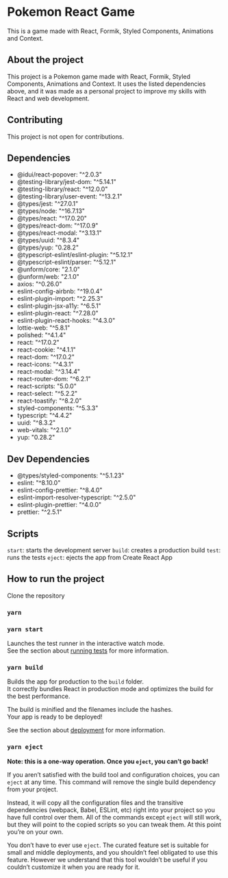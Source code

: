 # Pokemon React Game

This is a game made with React, Formik, Styled Components, Animations and Context.

## About the project

This project is a Pokemon game made with React, Formik, Styled Components, Animations and Context. It uses the listed dependencies above, and it was made as a personal project to improve my skills with React and web development.

## Contributing

This project is not open for contributions.

## Dependencies

* @idui/react-popover: "^2.0.3"
* @testing-library/jest-dom: "^5.14.1"
* @testing-library/react: "^12.0.0"
* @testing-library/user-event: "^13.2.1"
* @types/jest: "^27.0.1"
* @types/node: "^16.7.13"
* @types/react: "^17.0.20"
* @types/react-dom: "^17.0.9"
* @types/react-modal: "^3.13.1"
* @types/uuid: "^8.3.4"
* @types/yup: "0.28.2"
* @typescript-eslint/eslint-plugin: "^5.12.1"
* @typescript-eslint/parser: "^5.12.1"
* @unform/core: "2.1.0"
* @unform/web: "2.1.0"
* axios: "^0.26.0"
* eslint-config-airbnb: "^19.0.4"
* eslint-plugin-import: "^2.25.3"
* eslint-plugin-jsx-a11y: "^6.5.1"
* eslint-plugin-react: "^7.28.0"
* eslint-plugin-react-hooks: "^4.3.0"
* lottie-web: "^5.8.1"
* polished: "^4.1.4"
* react: "^17.0.2"
* react-cookie: "^4.1.1"
* react-dom: "^17.0.2"
* react-icons: "^4.3.1"
* react-modal: "^3.14.4"
* react-router-dom: "^6.2.1"
* react-scripts: "5.0.0"
* react-select: "^5.2.2"
* react-toastify: "^8.2.0"
* styled-components: "^5.3.3"
* typescript: "^4.4.2"
* uuid: "^8.3.2"
* web-vitals: "^2.1.0"
* yup: "0.28.2"

## Dev Dependencies

* @types/styled-components: "^5.1.23"
* eslint: "^8.10.0"
* eslint-config-prettier: "^8.4.0"
* eslint-import-resolver-typescript: "^2.5.0"
* eslint-plugin-prettier: "^4.0.0"
* prettier: "^2.5.1"

## Scripts

`start`: starts the development server
`build`: creates a production build
`test`: runs the tests
`eject`: ejects the app from Create React App

## How to run the project
Clone the repository
### `yarn`
### `yarn start`
Launches the test runner in the interactive watch mode.\
See the section about [running tests](https://facebook.github.io/create-react-app/docs/running-tests) for more information.
### `yarn build`
Builds the app for production to the `build` folder.\
It correctly bundles React in production mode and optimizes the build for the best performance.

The build is minified and the filenames include the hashes.\
Your app is ready to be deployed!

See the section about [deployment](https://facebook.github.io/create-react-app/docs/deployment) for more information.

### `yarn eject`

**Note: this is a one-way operation. Once you `eject`, you can’t go back!**

If you aren’t satisfied with the build tool and configuration choices, you can `eject` at any time. This command will remove the single build dependency from your project.

Instead, it will copy all the configuration files and the transitive dependencies (webpack, Babel, ESLint, etc) right into your project so you have full control over them. All of the commands except `eject` will still work, but they will point to the copied scripts so you can tweak them. At this point you’re on your own.

You don’t have to ever use `eject`. The curated feature set is suitable for small and middle deployments, and you shouldn’t feel obligated to use this feature. However we understand that this tool wouldn’t be useful if you couldn’t customize it when you are ready for it.


